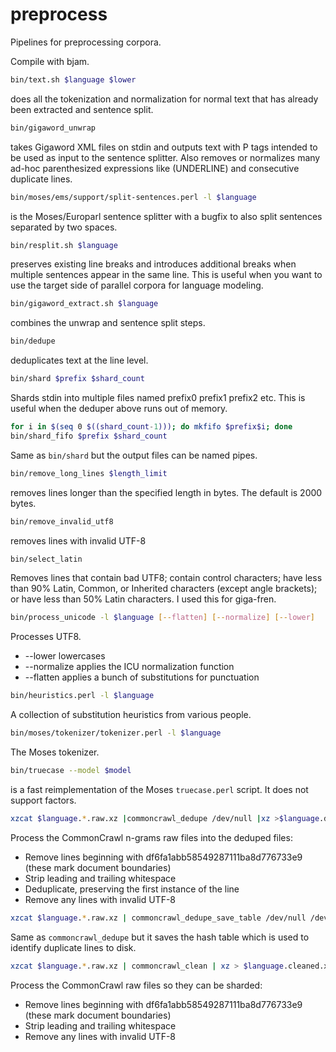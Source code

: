 preprocess
==========

Pipelines for preprocessing corpora.  

Compile with bjam.

```bash
bin/text.sh $language $lower
```
does all the tokenization and normalization for normal text that has already
been extracted and sentence split.

```bash
bin/gigaword_unwrap
```
takes Gigaword XML files on stdin and outputs text with P tags intended
to be used as input to the sentence splitter.  Also removes or normalizes many
ad-hoc parenthesized expressions like (UNDERLINE) and consecutive duplicate
lines.

```bash
bin/moses/ems/support/split-sentences.perl -l $language
```
is the Moses/Europarl sentence splitter with a bugfix to also split sentences
separated by two spaces. 

```bash
bin/resplit.sh $language
```
preserves existing line breaks and introduces additional breaks when multiple sentences appear in the same line.  This is useful when you want to use the target side of parallel corpora for language modeling.  


```bash
bin/gigaword_extract.sh $language
```
combines the unwrap and sentence split steps.

```bash
bin/dedupe
```
deduplicates text at the line level.

```bash
bin/shard $prefix $shard_count
```
Shards stdin into multiple files named prefix0 prefix1 prefix2 etc.  This is useful when the deduper above runs out of memory.

```bash
for i in $(seq 0 $((shard_count-1))); do mkfifo $prefix$i; done
bin/shard_fifo $prefix $shard_count
```
Same as `bin/shard` but the output files can be named pipes.

```bash
bin/remove_long_lines $length_limit
```
removes lines longer than the specified length in bytes.  The default is 2000 bytes.

```bash
bin/remove_invalid_utf8
```
removes lines with invalid UTF-8

```bash
bin/select_latin
```
Removes lines that contain bad UTF8; contain control characters; have less than
90% Latin, Common, or Inherited characters (except angle brackets); or have less
than 50% Latin characters.  I used this for giga-fren.  

```bash
bin/process_unicode -l $language [--flatten] [--normalize] [--lower]
```
Processes UTF8.

* --lower lowercases
* --normalize applies the ICU normalization function
* --flatten applies a bunch of substitutions for punctuation

```bash
bin/heuristics.perl -l $language
```
A collection of substitution heuristics from various people.

```bash
bin/moses/tokenizer/tokenizer.perl -l $language
```
The Moses tokenizer.

```bash
bin/truecase --model $model
```
is a fast reimplementation of the Moses `truecase.perl` script.  It does not support factors.

```bash
xzcat $language.*.raw.xz |commoncrawl_dedupe /dev/null |xz >$language.deduped.xz
```
Process the CommonCrawl n-grams raw files into the deduped files:
* Remove lines beginning with df6fa1abb58549287111ba8d776733e9 (these mark document boundaries)
* Strip leading and trailing whitespace
* Deduplicate, preserving the first instance of the line
* Remove any lines with invalid UTF-8

```bash
xzcat $language.*.raw.xz | commoncrawl_dedupe_save_table /dev/null /dev/null hash_table |xz >$language.deduped.xz
```
Same as `commoncrawl_dedupe` but it saves the hash table which is used to identify duplicate lines to disk.

```bash
xzcat $language.*.raw.xz | commoncrawl_clean | xz > $language.cleaned.xz
```
Process the CommonCrawl raw files so they can be sharded:
* Remove lines beginning with df6fa1abb58549287111ba8d776733e9 (these mark document boundaries)
* Strip leading and trailing whitespace
* Remove any lines with invalid UTF-8
